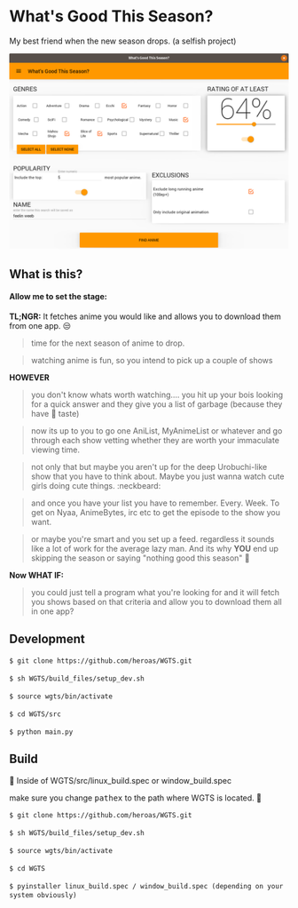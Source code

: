 # What's Good This Season?

My best friend when the new season drops.
(a selfish project)


![alt text][screenshot]

[screenshot]: images/crit.png "screenshot"

## What is this?

#### Allow me to set the stage:

**TL;NGR:** It fetches anime you would like and allows you to download them from one app. :unamused:

> time for the next season of anime to drop.

> watching anime is fun, so you intend to pick up a couple of shows

**HOWEVER**
> you don't know whats worth watching....
> you hit up your bois looking for a quick answer and they give you a list of garbage  (because they have :poop: taste)

> now its up to you to go one AniList,  MyAnimeList or whatever and go through each show vetting whether they are worth your immaculate viewing time.

> not only that but maybe you aren't up for the deep Urobuchi-like show that you have to think about. Maybe you just wanna watch cute girls doing cute things. :neckbeard:

> and once you have your list you have to remember. Every. Week. To get on Nyaa, AnimeBytes, irc etc to get the episode to the show you want.

> or maybe you're smart and you set up a feed. regardless it sounds like a lot of work for the average lazy man. And its why **YOU** end up skipping the season or saying "nothing good this season" :grimacing:

**Now WHAT IF:**

> you could just tell a program what you're looking for and it will fetch you shows based on that criteria and allow you to download them all in one app?

## Development

```
$ git clone https://github.com/heroas/WGTS.git

$ sh WGTS/build_files/setup_dev.sh

$ source wgts/bin/activate

$ cd WGTS/src

$ python main.py
```

## Build

:small_red_triangle: Inside of WGTS/src/linux_build.spec or window_build.spec

make sure you change <kbd>pathex</kbd> to the path where WGTS is located. :small_red_triangle:

```
$ git clone https://github.com/heroas/WGTS.git

$ sh WGTS/build_files/setup_dev.sh

$ source wgts/bin/activate

$ cd WGTS

$ pyinstaller linux_build.spec / window_build.spec (depending on your system obviously)
```

